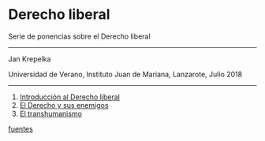 Derecho liberal
===

Serie de ponencias sobre el Derecho liberal

---

Jan Krepelka

Universidad de Verano, Instituto Juan de Mariana, Lanzarote, Julio 2018

---

1. [Introducción al Derecho liberal](Introduccion-al-Derecho-liberal)
2. [El Derecho y sus enemigos](El-Derecho-y-sus-enemigos)
3. [El transhumanismo](El-transhumanismo)

[fuentes](fuentes)